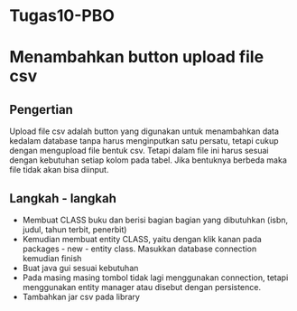 # Tugas10-PBO
# Menambahkan button upload file csv

## Pengertian

Upload file csv adalah button yang digunakan untuk menambahkan data kedalam database tanpa harus menginputkan satu persatu, tetapi cukup dengan mengupload file bentuk csv. Tetapi dalam file ini harus sesuai dengan kebutuhan setiap kolom pada tabel. Jika bentuknya berbeda maka file tidak akan bisa diinput.

## Langkah - langkah

* Membuat CLASS buku dan berisi bagian bagian yang dibutuhkan (isbn, judul, tahun terbit, 	penerbit)
* Kemudian membuat entity CLASS, yaitu dengan klik kanan pada packages - new - entity class. 	Masukkan database connection kemudian finish
* Buat java gui sesuai kebutuhan
* Pada masing masing tombol tidak lagi menggunakan connection, tetapi menggunakan entity 	manager atau disebut dengan persistence.
* Tambahkan jar csv pada library

